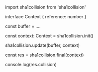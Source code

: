 import sha1collision from 'sha1collision'

interface Context {
    reference: number
}

const buffer = ....

const context: Context = sha1collision.init()

sha1collision.update(buffer, context)

const res = sha1collision.final(context)

console.log(res.collision)

